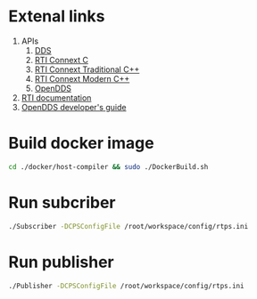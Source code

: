 # Extenal links

1. APIs
    1. [DDS](http://epics-dds.sourceforge.net/annotated.html)
    1. [RTI Connext C](https://community.rti.com/static/documentation/connext-dds/6.0.1/doc/api/connext_dds/api_c/index.html)
    1. [RTI Connext Traditional C++](https://community.rti.com/static/documentation/connext-dds/6.0.1/doc/api/connext_dds/api_cpp/index.html)
    1. [RTI Connext Modern C++](https://community.rti.com/static/documentation/connext-dds/6.0.1/doc/api/connext_dds/api_cpp2/index.html)
    1. [OpenDDS](http://download.opendds.org/doxygen/index.html)
1. [RTI documentation](https://community.rti.com/documentation)
1. [OpenDDS developer's guide](http://download.objectcomputing.com/OpenDDS/OpenDDS-latest.pdf)


# Build docker image

```bash
cd ./docker/host-compiler && sudo ./DockerBuild.sh
```

# Run subcriber

```bash
./Subscriber -DCPSConfigFile /root/workspace/config/rtps.ini
```

# Run publisher

```bash
./Publisher -DCPSConfigFile /root/workspace/config/rtps.ini
```